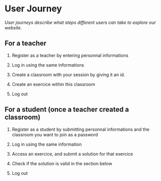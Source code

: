 # User Journey

_User journeys describe what steps different users can take to explore our website._

## For a teacher

1. Register as a teacher by entering personnal informations

2. Log in using the same informations 

3. Create a classroom with your session by giving it an id.

4. Create an exercice within this classroom 

5. Log out

## For a student (once a teacher created a classroom)

1. Register as a student by submitting personnal informations and the classroom you want to join as a password

2. Log in using the same information

3. Access an exercice, and submit a solution for that exercice

4. Check if the solution is valid in the section below

5. Log out

